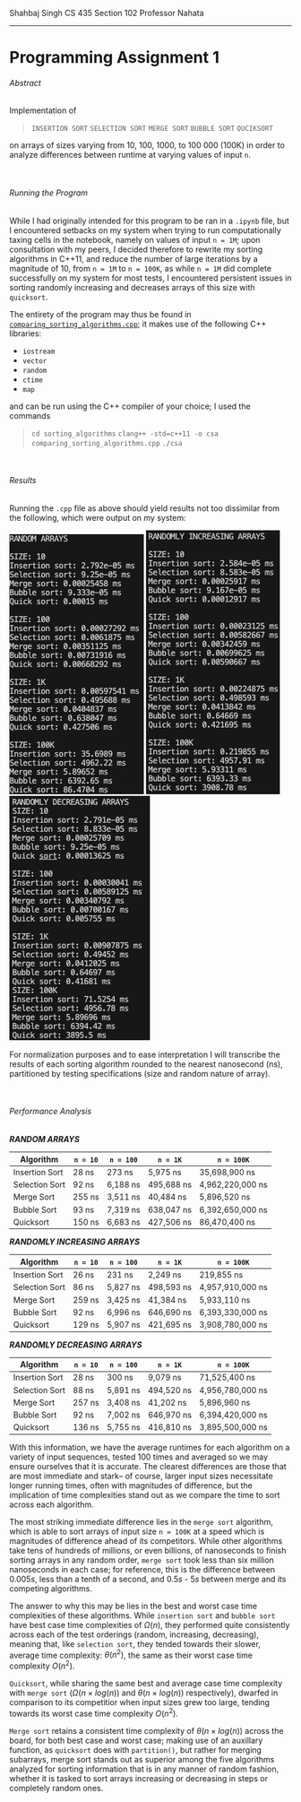 Shahbaj Singh
CS 435 Section 102
Professor Nahata
____

Programming Assignment 1
===

###### Abstract

Implementation of

> `INSERTION SORT`
> `SELECTION SORT`
> `MERGE SORT`
> `BUBBLE SORT`
> `QUCIKSORT`

on arrays of sizes varying from 10, 100, 1000, to 100 000 (100K) in order to analyze differences between runtime at varying values of input `n`.

</br>

 ###### Running the Program

While I had originally intended for this program to be ran in a `.ipynb` file, but I
encountered setbacks on my system when trying to run computationally taxing cells
in the notebook, namely on values of input `n = 1M`; upon consultation with my
peers, I decided therefore to rewrite my sorting algorithms in C++11, and reduce the
number of large iterations by a magnitude of 10, from `n = 1M` to `n = 100K`, as while
`n = 1M` did complete successfully on my system for most tests, I encountered persistent
issues in sorting randomly increasing and decreases arrays of this size with `quicksort`.

The entirety of the program may thus be found in <code>[comparing_sorting_algorithms.cpp](/prog-ass-1/sorting_algorithms/comparing_sorting_algorithms.cpp)</code>; it makes use of the following C++ libraries:

- `iostream`
- `vector`
- `random`
- `ctime`
- `map`

and can be run using the C++ compiler of your choice; I used the commands

> `cd sorting_algorithms`
> `clang++ -std=c++11 -o csa comparing_sorting_algorithms.cpp`
> `./csa`

<br />

###### Results

Running the `.cpp` file as above should yield results not too dissimilar from
the following, which were output on my system:

![rand arrs](image.png)
![incr arrs](image-1.png)
![decr arrs](image-2.png)

For normalization purposes and to ease interpretation I will transcribe the results of each sorting algorithm rounded to the nearest nanosecond (ns), partitioned by testing specifications (size and random nature of array).

<br/>

###### Performance Analysis

_**RANDOM ARRAYS**_

|Algorithm|`n = 10`|`n = 100`|`n = 1K`|`n = 100K`|
| ---     | ---    | ---     | ---    | ---      |
|Insertion Sort|28 ns|273 ns|5,975 ns|35,698,900 ns|
| Selection Sort |92 ns|6,188 ns|495,688 ns|4,962,220,000 ns|
| Merge Sort |255 ns|3,511 ns|40,484 ns|5,896,520 ns|
| Bubble Sort |93 ns|7,319 ns|638,047 ns|6,392,650,000 ns|
| Quicksort |150 ns|6,683 ns|427,506 ns|86,470,400 ns|

_**RANDOMLY INCREASING ARRAYS**_

|Algorithm|`n = 10`|`n = 100`|`n = 1K`|`n = 100K`|
| ---     | ---    | ---     | ---    | ---      |
|Insertion Sort|26 ns|231 ns|2,249 ns|219,855 ns|
| Selection Sort|86 ns|5,827 ns|498,593 ns|4,957,910,000 ns|
| Merge Sort|259 ns|3,425 ns|41,384 ns|5,933,110 ns|
| Bubble Sort|92 ns|6,996 ns|646,690 ns|6,393,330,000 ns|
| Quicksort|129 ns|5,907 ns|421,695 ns|3,908,780,000 ns|

_**RANDOMLY DECREASING ARRAYS**_

|Algorithm|`n = 10`|`n = 100`|`n = 1K`|`n = 100K`|
| ---     | ---    | ---     | ---    | ---      |
|Insertion Sort|28 ns|300 ns|9,079 ns|71,525,400 ns|
| Selection Sort |88 ns|5,891 ns|494,520 ns|4,956,780,000 ns|
| Merge Sort|257 ns|3,408 ns|41,202 ns|5,896,960 ns|
| Bubble Sort|92 ns|7,002 ns|646,970 ns|6,394,420,000 ns|
| Quicksort|136 ns|5,755 ns|416,810 ns|3,895,500,000 ns|

With this information, we have the average runtimes for each algorithm on a variety of input sequences, tested 100 times and averaged so we may ensure ourselves that it is accurate. The clearest differences are those that are most immediate and stark– of course, larger input sizes necessitate longer running times, often with magnitudes of difference, but the implication of time complexities stand out as we compare the time to sort across each algorithm.

The most striking immediate difference lies in the `merge sort` algorithm, which is able to sort arrays of input size `n = 100K` at a speed which is magnitudes of difference ahead of its competitors. While other algorithms take tens of hundreds of millions, or even billions, of nanoseconds to finish sorting arrays in any random order, `merge sort` took less than six million nanoseconds in each case; for reference, this is the difference between $0.005s$, less than a tenth of a second, and $0.5s$ - $5s$ between merge and its competing algorithms.

The answer to why this may be lies in the best and worst case time complexities of these algorithms. While `insertion sort` and `bubble sort` have best case time complexities of $\Omega(n)$, they performed quite consistently across each of the test orderings (random, increasing, decreasing), meaning that, like `selection sort`, they tended towards their slower, average time complexity: $\theta(n^2)$, the same as their worst case time complexity $O (n^2)$.

`Quicksort`, while sharing the same best and average case time complexity with `merge sort` ($\Omega(n \times log(n))$ and $\theta(n \times log(n))$ respectively), dwarfed in comparison to its competitior when input sizes grew too large, tending towards its worst case time complexity $O (n^2)$.

`Merge sort` retains a consistent time complexity of $\theta(n \times log (n))$ across the board, for both best case and worst case; making use of an auxillary function, as `quicksort` does with `partition()`, but rather for merging subarrays, merge sort stands out as superior among the five algorithms analyzed for sorting information that is in any manner of random fashion, whether it is tasked to sort arrays increasing or decreasing in steps or completely random ones.
